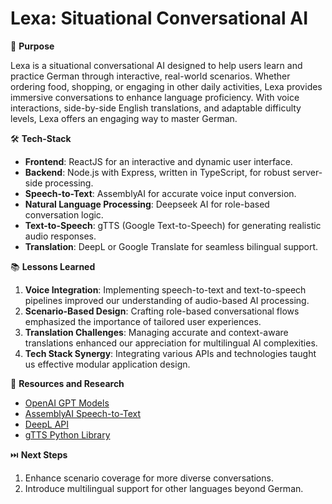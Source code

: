 # Lexa: Situational Conversational AI

🚀 **Purpose**

Lexa is a situational conversational AI designed to help users learn and practice German through interactive, real-world scenarios. Whether ordering food, shopping, or engaging in other daily activities, Lexa provides immersive conversations to enhance language proficiency. With voice interactions, side-by-side English translations, and adaptable difficulty levels, Lexa offers an engaging way to master German.

🛠️ **Tech-Stack**

- **Frontend**: ReactJS for an interactive and dynamic user interface.
- **Backend**: Node.js with Express, written in TypeScript, for robust server-side processing.
- **Speech-to-Text**: AssemblyAI for accurate voice input conversion.
- **Natural Language Processing**: Deepseek AI for role-based conversation logic.
- **Text-to-Speech**: gTTS (Google Text-to-Speech) for generating realistic audio responses.
- **Translation**: DeepL or Google Translate for seamless bilingual support.

📚 **Lessons Learned**

1. **Voice Integration**: Implementing speech-to-text and text-to-speech pipelines improved our understanding of audio-based AI processing.
2. **Scenario-Based Design**: Crafting role-based conversational flows emphasized the importance of tailored user experiences.
3. **Translation Challenges**: Managing accurate and context-aware translations enhanced our appreciation for multilingual AI complexities.
4. **Tech Stack Synergy**: Integrating various APIs and technologies taught us effective modular application design.

🔎 **Resources and Research**

- [OpenAI GPT Models](https://platform.openai.com/docs/)
- [AssemblyAI Speech-to-Text](https://www.assemblyai.com/docs/)
- [DeepL API](https://www.deepl.com/pro-api)
- [gTTS Python Library](https://gtts.readthedocs.io/en/latest/)

⏭️ **Next Steps**

1. Enhance scenario coverage for more diverse conversations.
2. Introduce multilingual support for other languages beyond German.
